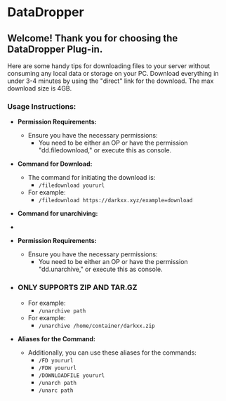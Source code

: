# DataDropper

## Welcome! Thank you for choosing the DataDropper Plug-in.

Here are some handy tips for downloading files to your server without consuming any local data or storage on your PC. Download everything in under 3-4 minutes by using the "direct" link for the download. The max download size is 4GB.

### Usage Instructions:

- **Permission Requirements:**
    - Ensure you have the necessary permissions:
        - You need to be either an OP or have the permission "dd.filedownload," or execute this as console.

- **Command for Download:**
    - The command for initiating the download is:
        - `/filedownload yoururl`
    -  For example:
        - `/filedownload https://darkxx.xyz/example=download`


- **Command for unarchiving:**
- 
- **Permission Requirements:**
    - Ensure you have the necessary permissions:
        - You need to be either an OP or have the permission "dd.unarchive," or execute this as console.
    
- ### ONLY SUPPORTS ZIP AND TAR.GZ
    -  For example:
        - `/unarchive path`
    -  For example:
        - `/unarchive /home/container/darkxx.zip`

- **Aliases for the Command:**
    - Additionally, you can use these aliases for the commands:
        - `/FD yoururl`
        - `/FDW yoururl`
        - `/DOWNLOADFILE yoururl`
        - `/unarch path`
        - `/unarc path`

